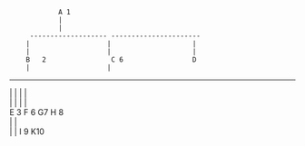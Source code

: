                 A 1
                |
                |
         ------------------- ----------------------    
        |                   |                    |
        |                   |                    |
        B   2                C 6                 D
        |                   |  
 -----------           --------
|       |            |      |   
|       |            |      |               
E 3      F 6       G7       H 8      
|                   |   
|                   |
I 9                  K10    
                       
